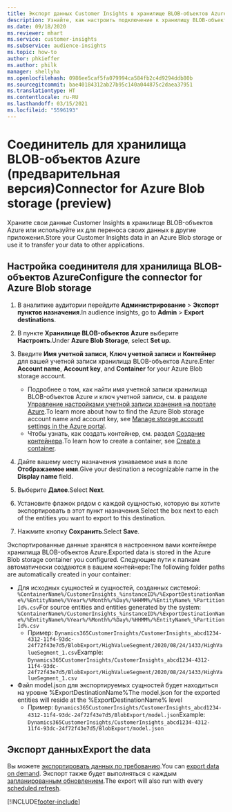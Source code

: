 ```yaml
---
title: Экспорт данных Customer Insights в хранилище BLOB-объектов Azure
description: Узнайте, как настроить подключение к хранилищу BLOB-объектов Azure.
ms.date: 09/18/2020
ms.reviewer: mhart
ms.service: customer-insights
ms.subservice: audience-insights
ms.topic: how-to
author: phkieffer
ms.author: philk
manager: shellyha
ms.openlocfilehash: 0986ee5caf5fa079994ca584fb2c4d9294ddb80b
ms.sourcegitcommit: bae40184312ab27b95c140a044875c2daea37951
ms.translationtype: HT
ms.contentlocale: ru-RU
ms.lasthandoff: 03/15/2021
ms.locfileid: "5596193"
---
```

# <a name="connector-for-azure-blob-storage-preview"></a><span data-ttu-id="87f5c-103">Соединитель для хранилища BLOB-объектов Azure (предварительная версия)</span><span class="sxs-lookup"><span data-stu-id="87f5c-103">Connector for Azure Blob storage (preview)</span></span>

<span data-ttu-id="87f5c-104">Храните свои данные Customer Insights в хранилище BLOB-объектов Azure или используйте их для переноса своих данных в другие приложения.</span><span class="sxs-lookup"><span data-stu-id="87f5c-104">Store your Customer Insights data in an Azure Blob storage or use it to transfer your data to other applications.</span></span>

## <a name="configure-the-connector-for-azure-blob-storage"></a><span data-ttu-id="87f5c-105">Настройка соединителя для хранилища BLOB-объектов Azure</span><span class="sxs-lookup"><span data-stu-id="87f5c-105">Configure the connector for Azure Blob storage</span></span>

1. <span data-ttu-id="87f5c-106">В аналитике аудитории перейдите **Администрирование** > **Экспорт пунктов назначения**.</span><span class="sxs-lookup"><span data-stu-id="87f5c-106">In audience insights, go to **Admin** > **Export destinations**.</span></span>

1. <span data-ttu-id="87f5c-107">В пункте **Хранилище BLOB-объектов Azure** выберите **Настроить**.</span><span class="sxs-lookup"><span data-stu-id="87f5c-107">Under **Azure Blob Storage**, select **Set up**.</span></span>

1. <span data-ttu-id="87f5c-108">Введите **Имя учетной записи**, **Ключ учетной записи** и **Контейнер** для вашей учетной записи хранилища BLOB-объектов Azure.</span><span class="sxs-lookup"><span data-stu-id="87f5c-108">Enter **Account name**, **Account key**, and **Container** for your Azure Blob storage account.</span></span>
    - <span data-ttu-id="87f5c-109">Подробнее о том, как найти имя учетной записи хранилища BLOB-объектов Azure и ключ учетной записи, см. в разделе [Управление настройками учетной записи хранения на портале Azure](/azure/storage/common/storage-account-manage).</span><span class="sxs-lookup"><span data-stu-id="87f5c-109">To learn more about how to find the Azure Blob storage account name and account key, see [Manage storage account settings in the Azure portal](/azure/storage/common/storage-account-manage).</span></span>
    - <span data-ttu-id="87f5c-110">Чтобы узнать, как создать контейнер, см. раздел [Создание контейнера](/azure/storage/blobs/storage-quickstart-blobs-portal#create-a-container).</span><span class="sxs-lookup"><span data-stu-id="87f5c-110">To learn how to create a container, see [Create a container](/azure/storage/blobs/storage-quickstart-blobs-portal#create-a-container).</span></span>

1. <span data-ttu-id="87f5c-111">Дайте вашему месту назначения узнаваемое имя в поле **Отображаемое имя**.</span><span class="sxs-lookup"><span data-stu-id="87f5c-111">Give your destination a recognizable name in the **Display name** field.</span></span>

1. <span data-ttu-id="87f5c-112">Выберите **Далее**.</span><span class="sxs-lookup"><span data-stu-id="87f5c-112">Select **Next**.</span></span>

1. <span data-ttu-id="87f5c-113">Установите флажок рядом с каждой сущностью, которую вы хотите экспортировать в этот пункт назначения.</span><span class="sxs-lookup"><span data-stu-id="87f5c-113">Select the box next to each of the entities you want to export to this destination.</span></span>

1. <span data-ttu-id="87f5c-114">Нажмите кнопку **Сохранить**.</span><span class="sxs-lookup"><span data-stu-id="87f5c-114">Select **Save**.</span></span>

<span data-ttu-id="87f5c-115">Экспортированные данные хранятся в настроенном вами контейнере хранилища BLOB-объектов Azure.</span><span class="sxs-lookup"><span data-stu-id="87f5c-115">Exported data is stored in the Azure Blob storage container you configured.</span></span> <span data-ttu-id="87f5c-116">Следующие пути к папкам автоматически создаются в вашем контейнере:</span><span class="sxs-lookup"><span data-stu-id="87f5c-116">The following folder paths are automatically created in your container:</span></span>

- <span data-ttu-id="87f5c-117">Для исходных сущностей и сущностей, созданных системой: `%ContainerName%/CustomerInsights_%instanceID%/%ExportDestinationName%/%EntityName%/%Year%/%Month%/%Day%/%HHMM%/%EntityName%_%PartitionId%.csv`</span><span class="sxs-lookup"><span data-stu-id="87f5c-117">For source entities and entities generated by the system: `%ContainerName%/CustomerInsights_%instanceID%/%ExportDestinationName%/%EntityName%/%Year%/%Month%/%Day%/%HHMM%/%EntityName%_%PartitionId%.csv`</span></span>
  - <span data-ttu-id="87f5c-118">Пример: `Dynamics365CustomerInsights/CustomerInsights_abcd1234-4312-11f4-93dc-24f72f43e7d5/BlobExport/HighValueSegment/2020/08/24/1433/HighValueSegment_1.csv`</span><span class="sxs-lookup"><span data-stu-id="87f5c-118">Example: `Dynamics365CustomerInsights/CustomerInsights_abcd1234-4312-11f4-93dc-24f72f43e7d5/BlobExport/HighValueSegment/2020/08/24/1433/HighValueSegment_1.csv`</span></span>
- <span data-ttu-id="87f5c-119">Файл model.json для экспортируемых сущностей будет находиться на уровне %ExportDestinationName%</span><span class="sxs-lookup"><span data-stu-id="87f5c-119">The model.json for the exported entities will reside at the %ExportDestinationName% level</span></span>
  - <span data-ttu-id="87f5c-120">Пример: `Dynamics365CustomerInsights/CustomerInsights_abcd1234-4312-11f4-93dc-24f72f43e7d5/BlobExport/model.json`</span><span class="sxs-lookup"><span data-stu-id="87f5c-120">Example: `Dynamics365CustomerInsights/CustomerInsights_abcd1234-4312-11f4-93dc-24f72f43e7d5/BlobExport/model.json`</span></span>

## <a name="export-the-data"></a><span data-ttu-id="87f5c-121">Экспорт данных</span><span class="sxs-lookup"><span data-stu-id="87f5c-121">Export the data</span></span>

<span data-ttu-id="87f5c-122">Вы можете [экспортировать данных по требованию](export-destinations.md#export-data-on-demand).</span><span class="sxs-lookup"><span data-stu-id="87f5c-122">You can [export data on demand](export-destinations.md#export-data-on-demand).</span></span> <span data-ttu-id="87f5c-123">Экспорт также будет выполняться с каждым [запланированным обновлением](system.md#schedule-tab).</span><span class="sxs-lookup"><span data-stu-id="87f5c-123">The export will also run with every [scheduled refresh](system.md#schedule-tab).</span></span>


[!INCLUDE[footer-include](../includes/footer-banner.md)]